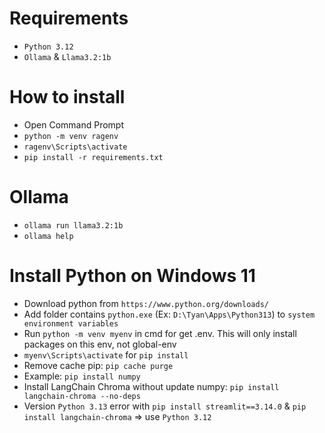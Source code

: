 # Requirements
- `Python 3.12`
- `Ollama` & `Llama3.2:1b`

# How to install
- Open Command Prompt
- `python -m venv ragenv`
- `ragenv\Scripts\activate`
- `pip install -r requirements.txt`

# Ollama
- `ollama run llama3.2:1b`
- `ollama help`

# Install Python on Windows 11
- Download python from `https://www.python.org/downloads/`
- Add folder contains `python.exe` (Ex: `D:\Tyan\Apps\Python313`) to `system environment variables`
- Run `python -m venv myenv` in cmd for get .env. This will only install packages on this env, not global-env
- `myenv\Scripts\activate` for `pip install`
- Remove cache pip: `pip cache purge`
- Example: `pip install numpy`
- Install LangChain Chroma without update numpy: `pip install langchain-chroma --no-deps`
- Version `Python 3.13` error with `pip install streamlit==3.14.0` & `pip install langchain-chroma` => use `Python 3.12`